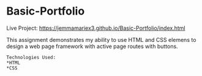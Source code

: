 # Basic-Portfolio
Live Project: https://jemmamariex3.github.io/Basic-Portfolio/index.html

This assignment demonstrates my ability to use HTML and CSS elemens to design a web page framework with active page routes with buttons.

~~~~~~~~
Technologies Used:
*HTML
*CSS
~~~~~~~~
